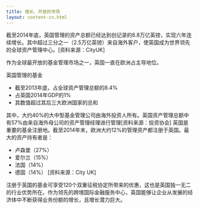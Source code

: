 ```yaml
---
title: 增长、开放的市场
layout: content-cn.html
---
```


截至2014年底，英国管理的资产总额已经达到创记录的6.8万亿英镑，实现六年连续增长。其中超过三分之一（2.5万亿英镑）来自海外客户，使英国成为世界领先的全球资产管理中心。[资料来源：CityUK]

作为全球最开放的基金管理市场之一，英国一直在欧洲占主导地位。

英国管理的基金

- 截至2013年底，占全球资产管理总额的8.4%
- 占英国2014年GDP的1%
- 其数值超过其后三大欧洲国家的总和



其中，大约40%的大中型基金管理公司由海外投资人所有。英国资产管理总额中有57%由来自海外母公司的资产管理经理进行管理[资料来源：投资协会]
英国是重要的基金注册地。截至2014年末，欧洲大约12%的管理资产都注册于英国。最大的资产持有者是：

- 卢森堡（27%）
- 爱尔兰（15%）
- 法国（14%）
- 德国（14%）
[资料来源：City UK]

注册于英国的基金可享受120个双重征税协定所带来的优惠，这也是英国独一无二的行业优势所在。作为领先的跨境国际金融服务中心，英国能够让企业从发展的经济体中不断获得业务份额的增长，且增长潜力巨大。 